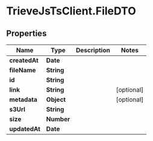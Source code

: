 # TrieveJsTsClient.FileDTO

## Properties

Name | Type | Description | Notes
------------ | ------------- | ------------- | -------------
**createdAt** | **Date** |  | 
**fileName** | **String** |  | 
**id** | **String** |  | 
**link** | **String** |  | [optional] 
**metadata** | **Object** |  | [optional] 
**s3Url** | **String** |  | 
**size** | **Number** |  | 
**updatedAt** | **Date** |  | 



